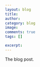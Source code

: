 ```yaml
---
layout: blog
title:
author:
category: blog
image:
comments: true
tags: []

excerpt:
---
```

The blog post.
